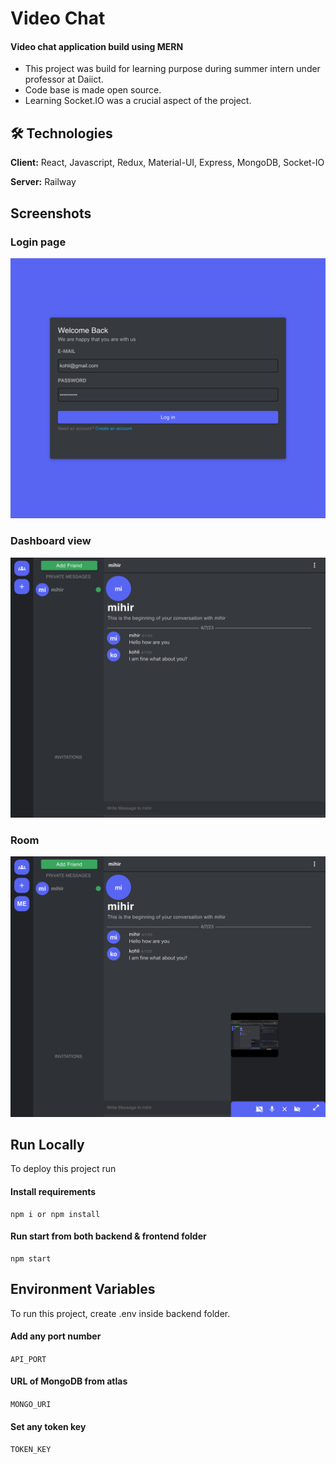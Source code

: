 
# Video Chat

#### Video chat application build using MERN 
- This project was build for learning purpose during summer intern under professor at Daiict.
- Code base is made open source.
- Learning Socket.IO was a crucial aspect of the project.



## 🛠 Technologies
**Client:** React, Javascript, Redux, Material-UI, Express, MongoDB, Socket-IO

**Server:** Railway



## Screenshots

### Login page
![App Screenshot](https://github.com/MihirKohli/Video-Chat/blob/main/project-img/Login.png?raw=true)

### Dashboard view
![App Screenshot](https://github.com/MihirKohli/Video-Chat/blob/main/project-img/Chat.png?raw=true)

### Room
![App Screenshot](https://github.com/MihirKohli/Video-Chat/blob/main/project-img/Room.png?raw=true)

## Run Locally

To deploy this project run

#### Install requirements
```
npm i or npm install
```

#### Run start from both backend & frontend folder
```
npm start
```

## Environment Variables

To run this project, create .env inside backend folder.

#### Add any port number 
`API_PORT` 

#### URL of MongoDB from atlas
`MONGO_URI`

#### Set any token key
`TOKEN_KEY`



